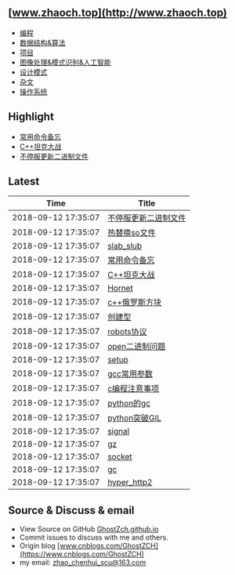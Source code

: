 ## [www.zhaoch.top](http://www.zhaoch.top)
+ [编程](编程)
+ [数据结构&算法](数据结构&算法)
+ [项目](项目)
+ [图像处理&模式识别&人工智能](图像处理&模式识别&人工智能)
+ [设计模式](设计模式)
+ [杂文](杂文)
+ [操作系统](操作系统)

## Highlight

+ [常用命令备忘](操作系统/linux/常用命令备忘.md)
+ [C++坦克大战](项目/C++坦克大战.md)
+ [不停服更新二进制文件](操作系统/linux/不停服更新二进制文件.md)

## Latest 

|Time|Title|
|--|--|
|2018-09-12 17:35:07|[不停服更新二进制文件](操作系统/linux/不停服更新二进制文件.md)|
|2018-09-12 17:35:07|[热替换so文件](操作系统/linux/热替换so文件.md)|
|2018-09-12 17:35:07|[slab_slub](操作系统/linux/slab_slub.md)|
|2018-09-12 17:35:07|[常用命令备忘](操作系统/linux/常用命令备忘.md)|
|2018-09-12 17:35:07|[C++坦克大战](项目/C++坦克大战.md)|
|2018-09-12 17:35:07|[Hornet](项目/Hornet.md)|
|2018-09-12 17:35:07|[c++俄罗斯方块](项目/c++俄罗斯方块.md)|
|2018-09-12 17:35:07|[创建型](设计模式/创建型.md)|
|2018-09-12 17:35:07|[robots协议](杂文/robots协议.md)|
|2018-09-12 17:35:07|[open二进制问题](杂文/open二进制问题.md)|
|2018-09-12 17:35:07|[setup](杂文/setup.md)|
|2018-09-12 17:35:07|[gcc常用参数](编程/c_cpp/gcc常用参数.md)|
|2018-09-12 17:35:07|[c编程注意事项](编程/c_cpp/c编程注意事项.md)|
|2018-09-12 17:35:07|[python的gc](编程/python/python的gc.md)|
|2018-09-12 17:35:07|[python突破GIL](编程/python/python突破GIL.md)|
|2018-09-12 17:35:07|[signal](编程/python/python常用库使用/signal.md)|
|2018-09-12 17:35:07|[gz](编程/python/python常用库使用/gz.md)|
|2018-09-12 17:35:07|[socket](编程/python/python常用库使用/socket.md)|
|2018-09-12 17:35:07|[gc](编程/python/python常用库使用/gc.md)|
|2018-09-12 17:35:07|[hyper_http2](编程/python/python常用库使用/hyper_http2.md)|

## Source & Discuss & email

+ View Source on GitHub [GhostZch.github.io](https://github.com/GhostZCH/GhostZch.github.io/)
+ Commit issues to discuss with me and others.
+ Origin blog [www.cnblogs.com/GhostZCH](https://www.cnblogs.com/GhostZCH)
+ my email: zhao_chenhui_scu@163.com

